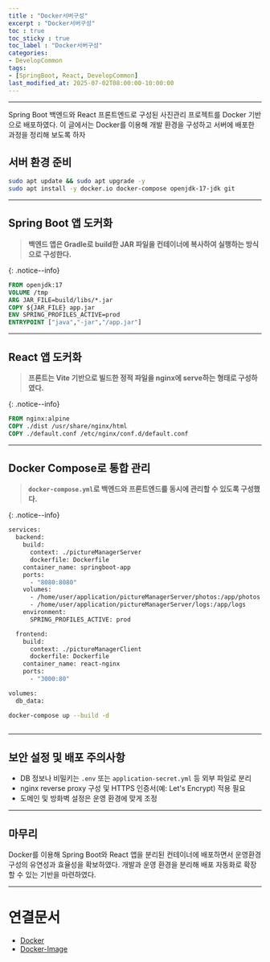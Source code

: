 ```yaml
---
title : "Docker서버구성"
excerpt : "Docker서버구성"
toc : true
toc_sticky : true
toc_label : "Docker서버구성"
categories:
- DevelopCommon
tags:
- [SpringBoot, React, DevelopCommon]
last_modified_at: 2025-07-02T08:00:00-10:00:00
---
```

  
---
  
 Spring Boot 백엔드와 React 프론트엔드로 구성된 사진관리 프로젝트를 Docker 기반으로 배포하였다. 이 글에서는 Docker를 이용해 개발 환경을 구성하고 서버에 배포한 과정을 정리해 보도록 하자
  
## 서버 환경 준비
  
```bash
sudo apt update && sudo apt upgrade -y
sudo apt install -y docker.io docker-compose openjdk-17-jdk git
```

---
  
## Spring Boot 앱 도커화

> **백엔드 앱은 Gradle로 build한 JAR 파일을 컨테이너에 복사하여 실행하는 방식으로 구성한다.**  
> 
{: .notice--info}  
  
```dockerfile
FROM openjdk:17
VOLUME /tmp
ARG JAR_FILE=build/libs/*.jar
COPY ${JAR_FILE} app.jar
ENV SPRING_PROFILES_ACTIVE=prod
ENTRYPOINT ["java","-jar","/app.jar"]
```

---
  
## React 앱 도커화

> **프론트는 Vite 기반으로 빌드한 정적 파일을 nginx에 serve하는 형태로 구성하였다.**  
> 
{: .notice--info}  
  
```dockerfile
FROM nginx:alpine
COPY ./dist /usr/share/nginx/html
COPY ./default.conf /etc/nginx/conf.d/default.conf

```  
---
  
## Docker Compose로 통합 관리

> **`docker-compose.yml`로 백엔드와 프론트엔드를 동시에 관리할 수 있도록 구성했다.**  
> 
{: .notice--info}  
  
```bash
services:
  backend:
    build:
      context: ./pictureManagerServer
      dockerfile: Dockerfile
    container_name: springboot-app
    ports:
      - "8080:8080"
    volumes:
      - /home/user/application/pictureManagerServer/photos:/app/photos
      - /home/user/application/pictureManagerServer/logs:/app/logs
    environment:
      SPRING_PROFILES_ACTIVE: prod

  frontend:
    build:
      context: ./pictureManagerClient
      dockerfile: Dockerfile
    container_name: react-nginx
    ports:
      - "3000:80"

volumes:
  db_data:

```
  
```bash
docker-compose up --build -d
  
``````

---
  
## 보안 설정 및 배포 주의사항

- DB 정보나 비밀키는 `.env` 또는 `application-secret.yml` 등 외부 파일로 분리
- nginx reverse proxy 구성 및 HTTPS 인증서(예: Let's Encrypt) 적용 필요
- 도메인 및 방화벽 설정은 운영 환경에 맞게 조정

---
  
## 마무리

 Docker를 이용해 Spring Boot와 React 앱을 분리된 컨테이너에 배포하면서 운영환경 구성의 유연성과 효율성을 확보하였다. 개발과 운영 환경을 분리해 배포 자동화로 확장할 수 있는 기반을 마련하였다.

---
  
# 연결문서
- [Docker](../../developcommon/developcommon-Docker)
- [Docker-Image](../../developcommon/developcommon-Docker-Image)

